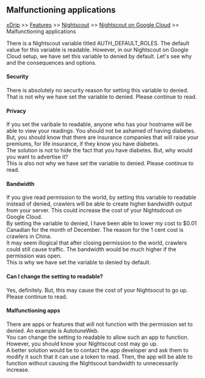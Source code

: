 ## Malfunctioning applications
[xDrip](../../README.md) >> [Features](../Features_page.md) >> [Nightscout](../Nightscout_page.md) >> [Nightscout on Google Cloud](./GoogleCloud.md) >> Malfunctioning applications  
  
There is a Nightscout variable titled AUTH_DEFAULT_ROLES.  The default value for this variable is readable.  However, in our Nightscout on Google Cloud setup, we have set this variable to denied by default.  Let's see why and the consequences and options.  
  
#### **Security**
There is absolutely no security reason for setting this variable to denied.  That is not why we have set the variable to denied.  Please continue to read.  
  
#### **Privacy**
If you set the varibale to readable, anyone who has your hostname will be able to view your readings.  You should not be ashamed of having diabetes.  But, you should know that there are insurance companies that will raise your premiums, for life insurance, if they know you have diabetes.  
The solution is not to hide the fact that you have diabetes.  But, why would you want to advertise it?  
This is also not why we have set the variable to denied.  Please continue to read.  
  
#### **Bandwidth**
If you give read permission to the world, by setting this variable to readable instead of denied, crawlers will be able to create higher bandwidth output from your server.  This could increase the cost of your Nightsdcout on Google Cloud.  
By setting the variable to denied, I have been able to lower my cost to $0.01 Canadian for the month of December.  The reason for the 1 cent cost is crawlers in China.  
It may seem illogical that after closing permission to the world, crawlers could still cause traffic.  The bandwidth would be much higher if the permission was open.  
This is why we have set the variable to denied by default.  
  
#### **Can I change the setting to readable?**
Yes, definitely.  But, this may cause the cost of your Nightsocut to go up.  Please continue to read.  
  
#### **Malfunctioning apps**
There are apps or features that will not function with the permission set to denied.  An example is AutotuneWeb.  
You can change the setting to readable to allow such an app to function.  However, you should know your Nightscout cost may go up.  
A better solution would be to contact the app developer and ask them to modify it such that it can use a token to read.  Then, the app will be able to function without causing the Nightscout bandwidth to unnecessarily increase.  
  
